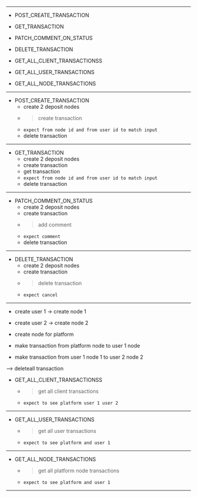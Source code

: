 
---

- POST_CREATE_TRANSACTION
- GET_TRANSACTION
- PATCH_COMMENT_ON_STATUS
- DELETE_TRANSACTION

- GET_ALL_CLIENT_TRANSACTIONSS
- GET_ALL_USER_TRANSACTIONS
- GET_ALL_NODE_TRANSACTIONS

---

- POST_CREATE_TRANSACTION
  - create 2 deposit nodes
  - > create transaction
  - `expect from node id and from user id to match input`
  - delete transaction

---

- GET_TRANSACTION
  - create 2 deposit nodes
  - create transaction
  - get transaction
  - `expect from node id and from user id to match input`
  - delete transaction

---

- PATCH_COMMENT_ON_STATUS
  - create 2 deposit nodes
  - create transaction
  - > add comment
  - `expect comment`
  - delete transaction

---

- DELETE_TRANSACTION
  - create 2 deposit nodes
  - create transaction
  - > delete transaction
  - `expect cancel`

---

- create user 1 -> create node 1
- create user 2 -> create node 2
- create node for platform

- make transaction from platform node to user 1 node
- make transaction from user 1 node 1 to user 2 node 2

--> deleteall transaction

- GET_ALL_CLIENT_TRANSACTIONSS
  - > get all client transactions
  - `expect to see platform user 1 user 2`

---

- GET_ALL_USER_TRANSACTIONS
  - > get all user transactions
  - `expect to see platform and user 1`

---

- GET_ALL_NODE_TRANSACTIONS
  - > get all platform node transactions
  - `expect to see platform and user 1`

---








